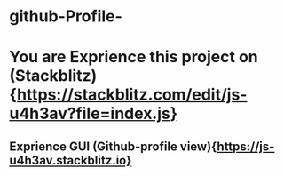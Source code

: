 # github-Profile-
# You are Exprience this project on (Stackblitz){https://stackblitz.com/edit/js-u4h3av?file=index.js}

## Exprience GUI (Github-profile view){https://js-u4h3av.stackblitz.io}
